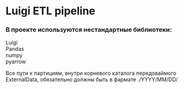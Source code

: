 # Luigi ETL pipeline

### В проекте используются нестандартные библиотеки:  
Luigi  
Pandas  
numpy  
pyarrow  

Все пути к партициям, внутри корневого каталога передоваймого ExternalData, обязательно должны быть в фармате ./YYYY/MM/DD/
